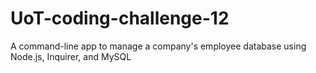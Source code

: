 # UoT-coding-challenge-12
A command-line app to manage a company's employee database using Node.js, Inquirer, and MySQL
